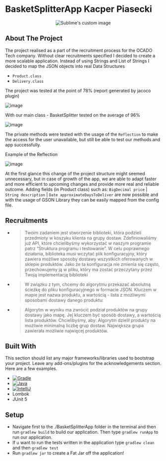 # BasketSplitterApp Kacper Piasecki

<p align="center">
  <img src="https://github.com/Piachsecki/BasketSplitterApp/assets/104682434/5d883fda-bf71-408b-b8ad-dbe1f9706289" alt="Sublime's custom image"/>
</p>

## About The Project
The project realised as a part of the recruitment process for the OCADO Tech company. Without clear recruitments specified I decided to create a more scalable application.
Instead of using Strings and List of Strings I decided to map the JSON objects into real Data Structures
* `Product.class`
* `Delivery.class`

The project was tested at the point of 78% (report generated by jacoco plugin)

![image](https://github.com/Piachsecki/BasketSplitterApp/assets/104682434/637b5e2f-6788-4068-8382-e37664803592)


With our main class - BasketSplitter tested on the average of 96%

![image](https://github.com/Piachsecki/BasketSplitterApp/assets/104682434/f96d5327-2ab5-4f91-8453-1828697572f7)

The private methods were tested with the usage of the `Reflection` to make the access for the user unavailable, but still be able to test
our methods and app successfully.

Example of the Reflection

![image](https://github.com/Piachsecki/BasketSplitterApp/assets/104682434/1cde7712-4af3-475d-9e4d-3113a8e2f248)




At the first glance this change of the project structure might seemed unnecessary, but
in case of growth of the app, we are able to adapt faster and more efficient to upcoming changes and provide more real and reliable outcome.
Adding fields (in Product class) such as:  `BigDecimal price` | `String description` | `Date approximateDaysToDeliver` are now possible and with the usage of GSON Library
they can be easily mapped from the config file.

## Recruitments
* > Twoim zadaniem jest stworzenie biblioteki, która podzieli przedmioty w koszyku klienta na grupy dostaw. Zdefiniowaliśmy już API, które chcielibyśmy wykorzystać w naszym programie
  patrz “Struktura programu i testowanie”. W celu poprawnego działania, biblioteka musi
  wczytać plik konfiguracyjny, który zawiera możliwe sposoby dostawy wszystkich
  oferowanych w sklepie produktów. Jako że ta konfiguracja nie zmienia się często,
  przechowujemy ją w pliku, który ma zostać przeczytany przez Twoją implementację
  biblioteki
* >  W związku z tym, chcemy do algorytmu przekazać absolutną ścieżkę do pliku konfiguracyjnego w
  formacie JSON. Kluczem w mapie jest nazwa produktu, a wartością - lista z możliwymi
  sposobami dostawy danego produktu:
* > Algorytm w wyniku ma zwrócić podział produktów na grupy dostawy jako mapę. Jej kluczem
  być sposób dostawy, a wartością lista produktów. Chcielibyśmy, aby:
  Algorytm dzielił produkty na możliwie minimalną liczbę grup dostaw.
  Największa grupa zawierała możliwie najwięcej produktów.

## Built With

This section should list any major frameworks/libraries used to bootstrap your project. Leave any add-ons/plugins for the acknowledgements section. Here are a few examples.
* [![Gradle][Gradle.io]][Gradle-url]
* [![Java][Java.io]][Java-url]
* [![IntelliJ][IntelliJ.io]][IntelliJ-url]
* Lombok
* JUnit 5



## Setup 
* Navigate first to the ./BasketSplitterApp folder in the terminal and then run `gradlew build` to build our application. Then type `gradlew runApp` to run our application.
* If u want to run the tests written in the application type `gradlew clean` and then  `gradlew test`
* Run `gradlew jar` to create a Fat Jar off the application!


[JUnit-url]: https://junit.org/junit5/docs/current/user-guide/
[JUnit.io]: https://brandfetch.com/junit.org?library=default&collection=logos&asset=idqgrLwtK3&view=overview

[IntelliJ.io]: https://img.shields.io/badge/IntelliJ_IDEA-000000.svg?style=for-the-badge&logo=intellij-idea&logoColor=white
[IntelliJ-url]: https://www.jetbrains.com/idea/?var=1



[Lombok.io]: https://github.com/saksham2105/lombok/blob/main/feature-image-lombok.png
[Lombok-url]: https://projectlombok.org/

[Java.io]: https://img.shields.io/badge/Java-ED8B00?style=for-the-badge&logo=openjdk&logoColor=white
[Java-url]: https://www.java.com/pl/

[Gradle.io]: https://img.shields.io/badge/Gradle-02303A?style=for-the-badge&logo=Gradle&logoColor=white
[Gradle-url]: https://gradle.org/
